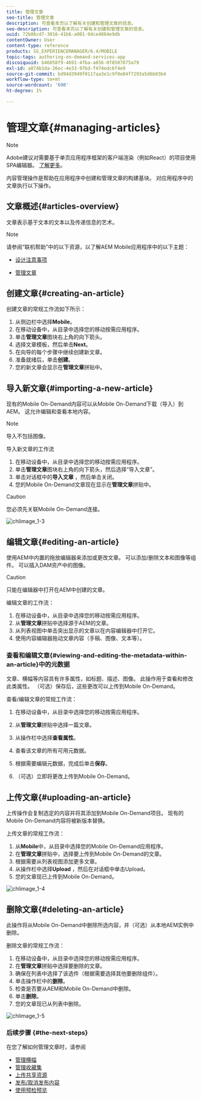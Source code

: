 ```yaml
---
title: 管理文章
seo-title: 管理文章
description: 可查看本页以了解有关创建和管理文章的信息。
seo-description: 可查看本页以了解有关创建和管理文章的信息。
uuid: 72b86cd7-3016-41b6-a001-9dce4084e9db
contentOwner: User
content-type: reference
products: SG_EXPERIENCEMANAGER/6.4/MOBILE
topic-tags: authoring-on-demand-services-app
discoiquuid: b46058f9-4691-4fba-a656-0f8507875a79
exl-id: a874b1da-26ec-4e33-97bd-f474edc6f4e9
source-git-commit: bd94d3949f0117aa3e1c9f0e84f7293a5d6b03b4
workflow-type: tm+mt
source-wordcount: '690'
ht-degree: 1%

---
```


# 管理文章{#managing-articles}

>[!NOTE]
>
>Adobe建议对需要基于单页应用程序框架的客户端渲染（例如React）的项目使用SPA编辑器。 [了解更多](/help/sites-developing/spa-overview.md)。

内容管理操作是帮助在应用程序中创建和管理文章的构建基块。 对应用程序中的文章执行以下操作。

## 文章概述{#articles-overview}

文章表示基于文本的文本以及传递信息的艺术。

>[!NOTE]
>
>请参阅“联机帮助”中的以下资源，以了解AEM Mobile应用程序中的以下主题：
>
>* [设计注意事项](https://helpx.adobe.com/digital-publishing-solution/help/design-app.html)
   >
   >
* [管理文章](https://helpx.adobe.com/digital-publishing-solution/help/creating-articles.html)

>



## 创建文章{#creating-an-article}

创建文章的常规工作流如下所示：

1. 从侧边栏中选择&#x200B;**Mobile**。
1. 在移动设备中，从目录中选择您的移动按需应用程序。
1. 单击&#x200B;**管理文章**&#x200B;图块右上角的向下箭头。
1. 选择文章模板，然后单击&#x200B;**Next**。
1. 在向导的每个步骤中继续创建新文章。
1. 准备就绪后，单击&#x200B;**创建**。
1. 您的新文章会显示在&#x200B;**管理文章**&#x200B;拼贴中。

## 导入新文章{#importing-a-new-article}

现有的Mobile On-Demand内容可以从Mobile On-Demand下载（导入）到AEM。 这允许编辑和查看本地内容。

>[!NOTE]
>
>导入不包括图像。

导入新文章的工作流

1. 在移动设备中，从目录中选择您的移动按需应用程序。
1. 单击&#x200B;**管理文章**&#x200B;图块右上角的向下箭头，然后选择“导入文章”。
1. 单击对话框中的&#x200B;**导入文章** ，然后单击关闭。
1. 您的Mobile On-Demand文章现在显示在&#x200B;**管理文章**&#x200B;拼贴中。

>[!CAUTION]
>
>您必须先关联Mobile On-Demand连接。

![chlimage_1-3](assets/chlimage_1-3.gif)

## 编辑文章{#editing-an-article}

使用AEM中内置的拖放编辑器来添加或更改文章。 可以添加/删除文本和图像等组件。 可以插入DAM资产中的图像。

>[!CAUTION]
>
>只能在编辑器中打开在AEM中创建的文章。

编辑文章的工作流：

1. 在移动设备中，从目录中选择您的移动按需应用程序。
1. 从&#x200B;**管理文章**&#x200B;拼贴中选择源于AEM的文章。
1. 从列表视图中单击突出显示的文章以在内容编辑器中打开它。
1. 使用内容编辑器拖动文章内容（手稿、图像、文本等）。

### 查看和编辑文章{#viewing-and-editing-the-metadata-within-an-article}中的元数据

文章、横幅等内容具有许多属性，如标题、描述、图像。 此操作用于查看和修改此类属性。 （可选）保存后，这些更改可以上传到Mobile On-Demand。

查看/编辑文章的常规工作流：

1. 在移动设备中，从目录中选择您的移动按需应用程序。
1. 从&#x200B;**管理文章**&#x200B;拼贴中选择一篇文章。

1. 从操作栏中选择&#x200B;**查看属性**。
1. 查看该文章的所有可用元数据。
1. 根据需要编辑元数据，完成后单击&#x200B;**保存**。
1. （可选）立即将更改上传到Mobile On-Demand。

## 上传文章{#uploading-an-article}

上传操作会复制选定的内容并将其添加到Mobile On-Demand项目。 现有的Mobile On-Demand内容将被新版本替换。

上传文章的常规工作流：

1. 从&#x200B;**Mobile**&#x200B;中，从目录中选择您的Mobile On-Demand应用程序。
1. 在&#x200B;**管理文章**&#x200B;拼贴中，选择要上传到Mobile On-Demand的文章。
1. 根据需要从列表视图添加更多文章。
1. 从操作栏中选择&#x200B;**Upload** ，然后在对话框中单击Upload。
1. 您的文章现已上传到Mobile On-Demand。

![chlimage_1-4](assets/chlimage_1-4.gif)

## 删除文章{#deleting-an-article}

此操作将从Mobile On-Demand中删除所选内容，并（可选）从本地AEM实例中删除。

删除文章的常规工作流：

1. 在移动设备中，从目录中选择您的移动按需应用程序。
1. 在&#x200B;**管理文章**&#x200B;拼贴中选择要删除的文章。
1. 确保在列表中选择了该选件（根据需要选择其他要删除组件）。
1. 单击操作栏中的&#x200B;**删除**。
1. 检查是否要从AEM和Mobile On-Demand中删除。
1. 单击&#x200B;**删除**。
1. 您的文章现已从列表中删除。

![chlimage_1-5](assets/chlimage_1-5.gif)

### 后续步骤 {#the-next-steps}

在您了解如何管理文章时，请参阅

* [管理横幅](/help/mobile/mobile-on-demand-managing-banners.md)
* [管理收藏集](/help/mobile/mobile-on-demand-managing-collections.md)
* [上传共享资源](/help/mobile/mobile-on-demand-shared-resources.md)
* [发布/取消发布内容](/help/mobile/mobile-on-demand-publishing-unpublishing.md)
* [使用预检预览](/help/mobile/aem-mobile-manage-ondemand-services.md)
